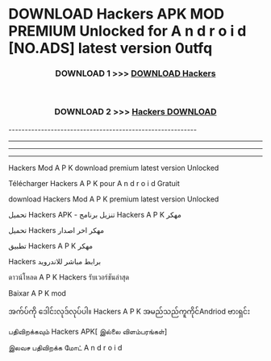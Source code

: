 # DOWNLOAD  Hackers  APK MOD PREMIUM Unlocked for A n d r o i d [NO.ADS] latest version 0utfq 



<div align="center">

<h3>DOWNLOAD 1 >>> <a href="https://getmod2.web.app/?judul= Hackers ">DOWNLOAD  Hackers </a></h3><br>

<h3>DOWNLOAD 2 >>> <a href="https://getmod2.web.app/?judul= Hackers "> Hackers  DOWNLOAD </a></h3>

</div>
----------------------------------------------------------

----------------------------------------------------------

----------------------------------------------------------

----------------------------------------------------------

 Hackers  Mod A P K download premium latest version Unlocked

Télécharger  Hackers  A P K pour A n d r o i d Gratuit

download  Hackers  Mod A P K premium latest version Unlocked

تحميل  Hackers  APK - تنزيل برنامج  Hackers  A P K مهكر

تحميل  Hackers  مهكر اخر اصدار

تطبيق  Hackers  A P K مهكر

 Hackers  برابط مباشر للاندرويد

ดาวน์โหลด A P K  Hackers  รับเวอร์ชันล่าสุด

Baixar A P K mod

အက်ပ်ကို ဒေါင်းလုဒ်လုပ်ပါ။  Hackers  A P K အမည်သည်ကူကိုင်Andriod ဗားရှင်း

பதிவிறக்கவும்  Hackers  APK[ இல்லை விளம்பரங்கள்] 
 
இலவச பதிவிறக்க மோட் A n d r o i d



